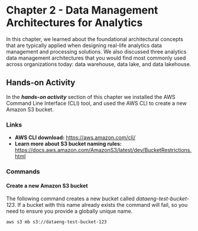 # Chapter 2 - Data Management Architectures for Analytics
In this chapter, we learned about the foundational architectural concepts that are typically applied when designing real-life analytics data management and processing solutions. We also discussed three analytics data management architectures that you would find most commonly used across organizations today: data warehouse, data lake, and data lakehouse.

## Hands-on Activity
In the ***hands-on activity*** section of this chapter we installed the AWS Command Line Interface (CLI) tool, and used the AWS CLI to create a new Amazon S3 bucket. 

### Links
- **AWS CLI download:** https://aws.amazon.com/cli/
- **Learn more about S3 bucket naming rules:** https://docs.aws.amazon.com/AmazonS3/latest/dev/BucketRestrictions.html

### Commands
#### Create a new Amazon S3 bucket
The following command creates a new bucket called *dataeng-test-bucket-123*. If a bucket with this name already exists the command will fail, so you need to ensure you provide a globally unique name.  

```
aws s3 mb s3://dataeng-test-bucket-123
```

